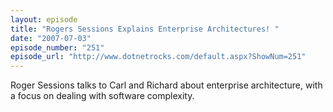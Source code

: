```yaml
---
layout: episode
title: "Rogers Sessions Explains Enterprise Architectures! "
date: "2007-07-03"
episode_number: "251"
episode_url: "http://www.dotnetrocks.com/default.aspx?ShowNum=251"
---
```


Roger Sessions talks to Carl and Richard about enterprise architecture, with a focus on dealing with software complexity.
